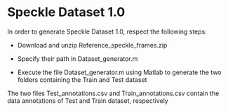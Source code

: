                                                     
# Speckle Dataset 1.0

In order to generate Speckle Dataset 1.0, respect the following steps: 
          
* Download and unzip Reference_speckle_frames.zip 
                  
* Specify their path in Dataset_generator.m
                  
* Execute the file Dataset_generator.m using Matlab to generate the two folders containing the Train and Test dataset

The two files Test_annotations.csv and Train_annotations.csv contain the data annotations of Test and Train dataset, respectively 
